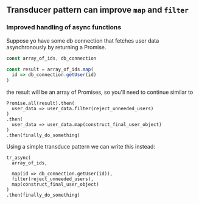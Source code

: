 ## Transducer pattern can improve `map` and `filter`

### Improved handling of async functions

Suppose yo have some db connection that fetches user data asynchronously 
by returning a Promise.

```javascript
const array_of_ids, db_connection

const result = array_of_ids.map(
  id => db_connection.getUser(id)
)
```

the result will be an array of Promises, so you'll need to continue similar to

```
Promise.all(result).then(
  user_data => user_data.filter(reject_unneeded_users) 
)
.then(
  user_data => user_data.map(construct_final_user_object)
)
.then(finally_do_something)
```

Using a simple transduce pattern we can write this instead:

```
tr_async(
  array_of_ids,

  map(id => db_connection.getUser(id)),
  filter(reject_unneeded_users),
  map(construct_final_user_object)
)
.then(finally_do_something)
```

